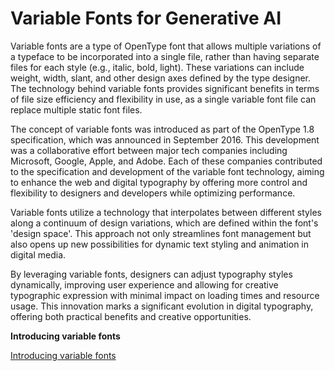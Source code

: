 # Variable Fonts for Generative AI

Variable fonts are a type of OpenType font that allows multiple variations of a typeface to be incorporated into a single file, rather than having separate files for each style (e.g., italic, bold, light). These variations can include weight, width, slant, and other design axes defined by the type designer. The technology behind variable fonts provides significant benefits in terms of file size efficiency and flexibility in use, as a single variable font file can replace multiple static font files.

The concept of variable fonts was introduced as part of the OpenType 1.8 specification, which was announced in September 2016. This development was a collaborative effort between major tech companies including Microsoft, Google, Apple, and Adobe. Each of these companies contributed to the specification and development of the variable font technology, aiming to enhance the web and digital typography by offering more control and flexibility to designers and developers while optimizing performance.

Variable fonts utilize a technology that interpolates between different styles along a continuum of design variations, which are defined within the font's 'design space'. This approach not only streamlines font management but also opens up new possibilities for dynamic text styling and animation in digital media.

By leveraging variable fonts, designers can adjust typography styles dynamically, improving user experience and allowing for creative typographic expression with minimal impact on loading times and resource usage. This innovation marks a significant evolution in digital typography, offering both practical benefits and creative opportunities.


**Introducing variable fonts**

[Introducing variable fonts](https://fonts.google.com/knowledge/introducing_type/introducing_variable_fonts)  

